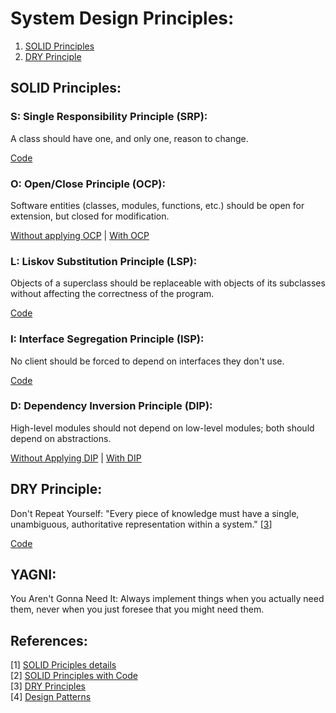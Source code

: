 # System Design Principles:

1. [SOLID Principles](#solid-principles)
2. [DRY Principle](#dry-principle)

## SOLID Principles:

### S: Single Responsibility Principle (SRP):

A class should have one, and only one, reason to change. 

[Code](./Single_Responsibility_Principle/SingleResponsibilityPrinciple.java)

### O: Open/Close Principle (OCP):

Software entities (classes, modules, functions, etc.) should be open for extension, but closed for modification. 

[Without applying OCP](./Open_Close_Principle/BeforeOCP.java) | [With OCP](./Open_Close_Principle/AfterOCP.java)

### L: Liskov Substitution Principle (LSP):

Objects of a superclass should be replaceable with objects of its subclasses without affecting the correctness of the program.

[Code](./Liskov_Substitution_Principle/LiskovSubstitutionPrinciple.java)

### I: Interface Segregation Principle (ISP):

No client should be forced to depend on interfaces they don't use.

[Code](./Interface_Segregation_Principle/InterfaceSegregationPriciple.java)

### D: Dependency Inversion Principle (DIP):

High-level modules should not depend on low-level modules; both should depend on abstractions.

[Without Applying DIP](./Dependeny_Inversion_Principle/BeforeDIP.java) | [With DIP](./Dependeny_Inversion_Principle/AfterDIP.java)

## DRY Principle:

Don't Repeat Yourself: "Every piece of knowledge must have a single, unambiguous, authoritative representation within a system." [[3](#references)]

[Code](./DRY_Principle/DRY.java)

## YAGNI:

You Aren't Gonna Need It: Always implement things when you actually need them, never when you just foresee that you might need them.


## References:

[1] [SOLID Priciples details](https://medium.com/backticks-tildes/the-s-o-l-i-d-principles-in-pictures-b34ce2f1e898) <br />
[2] [SOLID Principles with Code](https://blog.algomaster.io/p/solid-principles-explained-with-code) <br />
[3] [DRY Principles](https://blog.algomaster.io/p/082450d8-0e7b-4447-a8dc-b7308e45f048) <br />
[4] [Design Patterns](https://refactoring.guru/design-patterns) <br />
